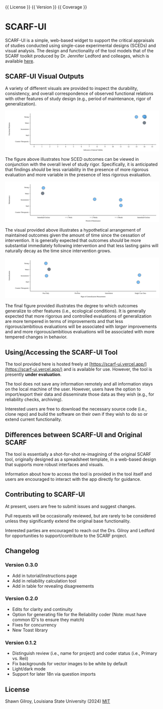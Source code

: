 {{ License }}
{{ Version }}
{{ Coverage }}

# SCARF-UI

SCARF-UI is a simple, web-based widget to support the critical appraisals of studies conducted using single-case experimental designs (SCEDs) and visual analysis. The design and functionality of the tool models that of the SCARF toolkit produced by Dr. Jennifer Ledford and colleages, which is available [here](https://ebip.vkcsites.org/scarfv2/).

## SCARF-UI Visual Outputs

A variety of different visuals are provided to inspect the durability, consistency, and overall correspondence of observed functional relations with other features of study design (e.g., period of maintenance, rigor of generalization).

![Visualize Functional Relations given Rigor](public/img/SCARF_Functional_Relation_Given_IV.svg)

The figure above illustrates how SCED outcomes can be viewed in conjunction with the overall level of study rigor. Specifically, it is anticipated that findings _should_ be less variability in the presence of more rigorous evaluation and more variable in the presence of less rigorous evaluation.

![Visualize Maintenance given Delay](public/img/SCARF_Maintenance_Given_Rigor.svg)

The visual provided above illustrates a hypothetical arrangement of maintained outcomes given the amount of time since the cessation of intervention. It is generally expected that outcomes _should_ be more substantial immediately following intervention and that less lasting gains will naturally decay as the time since intervention grows.

![Visualize Generalization given Rigor](public/img/SCARF_Generalization_Given_Duration.svg)

The final figure provided illustrates the degree to which outcomes generalize to other features (i.e., ecological conditions). It is generally expected that more rigorous and controlled evaluations of generalization are more tempered in terms of improvements and that less rigorous/ambitious evaluations will be associated with _larger_ improvements and and more rigorous/ambitious evaluations will be associated with more tempered changes in behavior.

## Using/Accessing the SCARF-UI Tool

The tool provided here is hosted freely at [https://scarf-ui.vercel.app/](https://scarf-ui.vercel.app/) and is available for use. However, the tool is presently **under evaluation**.

The tool does not save any information remotely and all information stays on the local machine of the user. However, users have the option to import/export their data and disseminate those data as they wish (e.g., for reliability checks, archiving).

Interested users are free to download the necessary source code (i.e., clone repo) and build the software on their own if they wish to do so or extend current functionality.

## Differences between SCARF-UI and Original SCARF

The tool is essentially a shot-for-shot re-imagining of the original SCARF tool, originally designed as a spreadsheet template, in a web-based design that supports more robust interfaces and visuals.

Information about how to access the tool is provided in the tool itself and users are encouraged to interact with the app directly for guidance.

## Contributing to SCARF-UI

At present, users are free to submit issues and suggest changes.

Pull requests will be occasionally reviewed, but are rarely to be considered unless they significantly extend the original base functionality.

Interested parties are encouraged to reach out the Drs. Gilroy and Ledford for opportunities to support/contribute to the SCARF project.

## Changelog

### Version 0.3.0

-   Add in tutorial/instructions page
-   Add in reliability calculation tool
-   Add in table for revealing disagreements

### Version 0.2.0

-   Edits for clarity and continuity
-   Option for generating file for the Reliability coder (Note: must have common ID's to ensure they match)
-   Fixes for concurrency
-   New Toast library

### Version 0.1.2

-   Distinguish review (i.e., name for project) and coder status (i.e., Primary vs. Reli)
-   Fix backgrounds for vector images to be white by default
-   Light/dark mode
-   Support for later 18n via question imports

## License

Shawn Gilroy, Louisiana State University (2024) [MIT](https://choosealicense.com/licenses/mit/)
